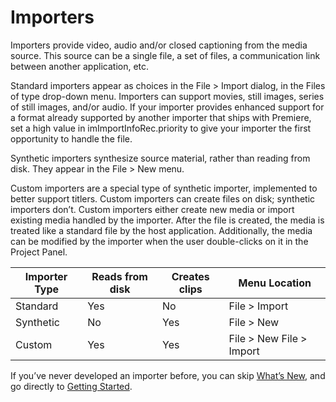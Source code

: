 # Importers

Importers provide video, audio and/or closed captioning from the media source. This source can be a single file, a set of files, a communication link between another application, etc.

Standard importers appear as choices in the File > Import dialog, in the Files of type drop-down menu. Importers can support movies, still images, series of still images, and/or audio. If your importer provides enhanced support for a format already supported by another importer that ships with Premiere, set a high value in imImportInfoRec.priority to give your importer the first opportunity to handle the file.

Synthetic importers synthesize source material, rather than reading from disk. They appear in the File > New menu.

Custom importers are a special type of synthetic importer, implemented to better support titlers. Custom importers can create files on disk; synthetic importers don’t. Custom importers either create new media or import existing media handled by the importer. After the file is created, the media is treated like a standard file by the host application. Additionally, the media can be modified by the importer when the user double-clicks on it in the Project Panel.

| **Importer Type**   | **Reads from disk**   | **Creates clips**   | **Menu Location**        |
|---------------------|-----------------------|---------------------|--------------------------|
| Standard            | Yes                   | No                  | File > Import            |
| Synthetic           | No                    | Yes                 | File > New               |
| Custom              | Yes                   | Yes                 | File > New File > Import |

If you’ve never developed an importer before, you can skip [What’s New](whats-new.md#importers-whats-new), and go directly to [Getting Started](getting-started.md#importers-getting-started).
